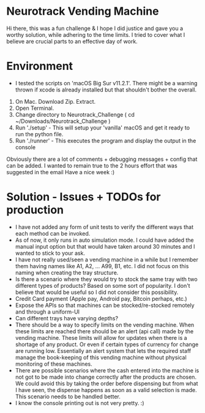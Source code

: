 # Neurotrack Vending Machine

Hi there, this was a fun challenge & I hope I did justice and gave you a worthy solution, while adhering to the time limits. I tried to cover what I believe are crucial parts to an effective day of work.

# Environment
- I tested the scripts on 'macOS Big Sur v11.2.1'. There might be a warning thrown if xcode is already installed but that shouldn't bother the overall.

1) On Mac. Download Zip. Extract. 
2) Open Terminal.
3) Change directory to Neurotrack_Challenge ( cd ~/Downloads/Neurotrack_Challenge )
4) Run './setup' - This will setup your 'vanilla' macOS and get it ready to run the python file.
5) Run './runner' - This executes the program and display the output in the console

Obviously there are a lot of comments + debugging messages + config that can be added. I wanted to remain true to the 2 hours effort that was suggested in the email
Have a nice week :)


# Solution - Issues + TODOs for production

 - I have not added any form of unit tests to verify the different ways that each
   method can be invoked.
 - As of now, it only runs in auto simulation mode. I could have added the manual
   input option but that would have taken around 30 minutes and I wanted to stick
   to your ask.
 - I have not really used/seen a vending machine in a while but I remember them
   having names like A1, A2, ... A99, B1, etc. I did not focus on this naming when
   creating the tray structure.
 - Is there a scenario where they would try to stock the same tray with two
   different types of products? Based on some sort of popularity. I don't believe
   that would be useful so I did not consider this possibility.
 - Credit Card payment (Apple pay, Android pay, Bitcoin perhaps, etc.)
 - Expose the APIs so that machines can be stocked/re-stocked remotely and through
   a uniform-UI
- Can different trays have varying depths?
- There should be a way to specify limits on the vending machine. When these limits
  are reached there should be an alert (api call) made by the vending machine. These
  limits will allow for updates when there is a shortage of any product. Or even if 
  certain types of currency for change are running low. Essentially an alert system 
  that lets the required staff manage the book-keeping of this vending machine without 
  physical monitoring of these machines.
- There are possible scenarios where the cash entered into the machine is not got to
  be made into change correctly after the products are chosen. We could avoid this by 
  taking the order before dispensing but from what I have seen, the dispense happens 
  as soon as a valid selection is made. This scenario needs to be handled better.
- I know the console printing out is not very pretty. :)
